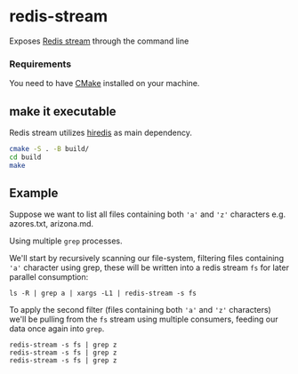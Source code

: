 # redis-stream
Exposes [Redis stream](https://redis.io/topics/streams-intro) through the command line

### Requirements

You need to have [CMake]() installed on your machine.


## make it executable
Redis stream utilizes [hiredis]() as main dependency.

```bash
cmake -S . -B build/
cd build
make
```

## Example
Suppose we want to list all files containing both `'a'` and `'z'` characters
e.g. azores.txt, arizona.md.

Using multiple `grep` processes.

We'll start by recursively scanning our file-system, filtering files containing `'a'` character using grep, these will be written into a redis stream `fs` for later parallel consumption:

`ls -R | grep a | xargs -L1 | redis-stream -s fs`

To apply the second filter (files containing both `'a'` and `'z'` characters) we'll be pulling from the `fs` stream using multiple consumers, feeding our data once again into `grep`.

```
redis-stream -s fs | grep z
redis-stream -s fs | grep z
redis-stream -s fs | grep z
```
